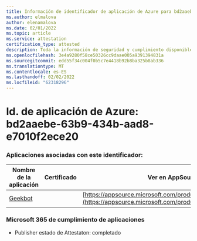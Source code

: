 ```yaml
---
title: Información de identificador de aplicación de Azure para bd2aaebe-63b9-434b-aad8-e7010f2ece20
ms.author: elmalova
author: elenamalova
ms.date: 02/01/2022
ms.topic: article
ms.service: attestation
certification_type: attested
description: Toda la información de seguridad y cumplimiento disponible para bd2aaebe-63b9-434b-aad8-e7010f2ece20.
ms.openlocfilehash: 3e4a9280f58ce50326cc9daae005a9391394831a
ms.sourcegitcommit: edd55f34c004f0b5c7e4418b92b8ba325b8ab336
ms.translationtype: MT
ms.contentlocale: es-ES
ms.lasthandoff: 02/02/2022
ms.locfileid: "62318296"
---
```

# <a name="azure-app-id-bd2aaebe-63b9-434b-aad8-e7010f2ece20"></a>Id. de aplicación de Azure: bd2aaebe-63b9-434b-aad8-e7010f2ece20


### <a name="apps-associated-with-this-id"></a>Aplicaciones asociadas con este identificador:
| **Nombre de la aplicación** | **Certificado** | **Ver en AppSource** |
|--------------|---------------|-----------------------|
| [Geekbot](https://docs.microsoft.com/microsoft-365-app-certification/forward/WA200003224) |  | [https://appsource.microsoft.com/product/office/WA200003224](https://appsource.microsoft.com/product/office/WA200003224) |

### <a name="microsoft-365-app-compliance-status"></a>Microsoft 365 de cumplimiento de aplicaciones
- Publisher estado de Attestaton: completado

